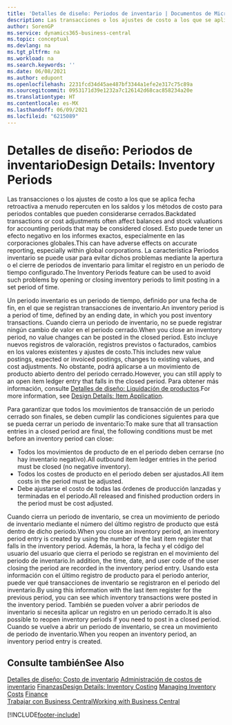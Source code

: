 ```yaml
---
title: 'Detalles de diseño: Periodos de inventario | Documentos de Microsoft'
description: Las transacciones o los ajustes de costo a los que se aplica fecha retroactiva a menudo repercuten en los saldos y los métodos de costo para periodos contables que pueden considerarse cerrados. Esto puede tener un efecto negativo en los informes exactos, especialmente en las corporaciones globales. La característica Periodos inventario se puede usar para evitar dichos problemas mediante la apertura o el cierre de periodos de inventario para limitar el registro en un periodo de tiempo configurado.
author: SorenGP
ms.service: dynamics365-business-central
ms.topic: conceptual
ms.devlang: na
ms.tgt_pltfrm: na
ms.workload: na
ms.search.keywords: ''
ms.date: 06/08/2021
ms.author: edupont
ms.openlocfilehash: 2231fcd34d45ae487bf3344a1efe2e317c75c89a
ms.sourcegitcommit: 0953171d39e1232a7c126142d68cac858234a20e
ms.translationtype: HT
ms.contentlocale: es-MX
ms.lasthandoff: 06/09/2021
ms.locfileid: "6215089"
---
```

# <a name="design-details-inventory-periods"></a><span data-ttu-id="91c86-105">Detalles de diseño: Periodos de inventario</span><span class="sxs-lookup"><span data-stu-id="91c86-105">Design Details: Inventory Periods</span></span>
<span data-ttu-id="91c86-106">Las transacciones o los ajustes de costo a los que se aplica fecha retroactiva a menudo repercuten en los saldos y los métodos de costo para periodos contables que pueden considerarse cerrados.</span><span class="sxs-lookup"><span data-stu-id="91c86-106">Backdated transactions or cost adjustments often affect balances and stock valuations for accounting periods that may be considered closed.</span></span> <span data-ttu-id="91c86-107">Esto puede tener un efecto negativo en los informes exactos, especialmente en las corporaciones globales.</span><span class="sxs-lookup"><span data-stu-id="91c86-107">This can have adverse effects on accurate reporting, especially within global corporations.</span></span> <span data-ttu-id="91c86-108">La característica Periodos inventario se puede usar para evitar dichos problemas mediante la apertura o el cierre de periodos de inventario para limitar el registro en un periodo de tiempo configurado.</span><span class="sxs-lookup"><span data-stu-id="91c86-108">The Inventory Periods feature can be used to avoid such problems by opening or closing inventory periods to limit posting in a set period of time.</span></span>  

 <span data-ttu-id="91c86-109">Un periodo inventario es un periodo de tiempo, definido por una fecha de fin, en el que se registran transacciones de inventario.</span><span class="sxs-lookup"><span data-stu-id="91c86-109">An inventory period is a period of time, defined by an ending date, in which you post inventory transactions.</span></span> <span data-ttu-id="91c86-110">Cuando cierra un periodo de inventario, no se puede registrar ningún cambio de valor en el periodo cerrado.</span><span class="sxs-lookup"><span data-stu-id="91c86-110">When you close an inventory period, no value changes can be posted in the closed period.</span></span> <span data-ttu-id="91c86-111">Esto incluye nuevos registros de valoración, registros previstos o facturados, cambios en los valores existentes y ajustes de costo.</span><span class="sxs-lookup"><span data-stu-id="91c86-111">This includes new value postings, expected or invoiced postings, changes to existing values, and cost adjustments.</span></span> <span data-ttu-id="91c86-112">No obstante, podrá aplicarse a un movimiento de producto abierto dentro del periodo cerrado.</span><span class="sxs-lookup"><span data-stu-id="91c86-112">However, you can still apply to an open item ledger entry that falls in the closed period.</span></span> <span data-ttu-id="91c86-113">Para obtener más información, consulte [Detalles de diseño: Liquidación de productos](design-details-item-application.md).</span><span class="sxs-lookup"><span data-stu-id="91c86-113">For more information, see [Design Details: Item Application](design-details-item-application.md).</span></span>  

 <span data-ttu-id="91c86-114">Para garantizar que todos los movimientos de transacción de un periodo cerrado son finales, se deben cumplir las condiciones siguientes para que se pueda cerrar un periodo de inventario:</span><span class="sxs-lookup"><span data-stu-id="91c86-114">To make sure that all transaction entries in a closed period are final, the following conditions must be met before an inventory period can close:</span></span>  

-   <span data-ttu-id="91c86-115">Todos los movimientos de producto de en el periodo deben cerrarse (no hay inventario negativo).</span><span class="sxs-lookup"><span data-stu-id="91c86-115">All outbound item ledger entries in the period must be closed (no negative inventory).</span></span>  
-   <span data-ttu-id="91c86-116">Todos los costes de producto en el periodo deben ser ajustados.</span><span class="sxs-lookup"><span data-stu-id="91c86-116">All item costs in the period must be adjusted.</span></span>  
-   <span data-ttu-id="91c86-117">Debe ajustarse el costo de todas las órdenes de producción lanzadas y terminadas en el periodo.</span><span class="sxs-lookup"><span data-stu-id="91c86-117">All released and finished production orders in the period must be cost adjusted.</span></span>  

 <span data-ttu-id="91c86-118">Cuando cierra un periodo de inventario, se crea un movimiento de periodo de inventario mediante el número del último registro de producto que está dentro de dicho periodo.</span><span class="sxs-lookup"><span data-stu-id="91c86-118">When you close an inventory period, an inventory period entry is created by using the number of the last item register that falls in the inventory period.</span></span> <span data-ttu-id="91c86-119">Además, la hora, la fecha y el código del usuario del usuario que cierra el periodo se registran en el movimiento del periodo de inventario.</span><span class="sxs-lookup"><span data-stu-id="91c86-119">In addition, the time, date, and user code of the user closing the period are recorded in the inventory period entry.</span></span> <span data-ttu-id="91c86-120">Usando esta información con el último registro de producto para el periodo anterior, puede ver qué transacciones de inventario se registraron en el periodo del inventario.</span><span class="sxs-lookup"><span data-stu-id="91c86-120">By using this information with the last item register for the previous period, you can see which inventory transactions were posted in the inventory period.</span></span> <span data-ttu-id="91c86-121">También se pueden volver a abrir periodos de inventario si necesita aplicar un registro en un periodo cerrado.</span><span class="sxs-lookup"><span data-stu-id="91c86-121">It is also possible to reopen inventory periods if you need to post in a closed period.</span></span> <span data-ttu-id="91c86-122">Cuando se vuelve a abrir un periodo de inventario, se crea un movimiento de periodo de inventario.</span><span class="sxs-lookup"><span data-stu-id="91c86-122">When you reopen an inventory period, an inventory period entry is created.</span></span>  

## <a name="see-also"></a><span data-ttu-id="91c86-123">Consulte también</span><span class="sxs-lookup"><span data-stu-id="91c86-123">See Also</span></span>  
 <span data-ttu-id="91c86-124">[Detalles de diseño: Costo de inventario](design-details-inventory-costing.md) [Administración de costos de inventario](finance-manage-inventory-costs.md) [Finanzas](finance.md)</span><span class="sxs-lookup"><span data-stu-id="91c86-124">[Design Details: Inventory Costing](design-details-inventory-costing.md) [Managing Inventory Costs](finance-manage-inventory-costs.md) [Finance](finance.md)</span></span>  
 [<span data-ttu-id="91c86-125">Trabajar con Business Central</span><span class="sxs-lookup"><span data-stu-id="91c86-125">Working with Business Central</span></span>](ui-work-product.md)


[!INCLUDE[footer-include](includes/footer-banner.md)]